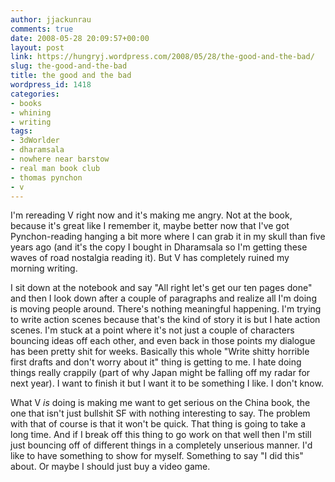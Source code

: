 ```yaml
---
author: jjackunrau
comments: true
date: 2008-05-28 20:09:57+00:00
layout: post
link: https://hungryj.wordpress.com/2008/05/28/the-good-and-the-bad/
slug: the-good-and-the-bad
title: the good and the bad
wordpress_id: 1418
categories:
- books
- whining
- writing
tags:
- 3dWorlder
- dharamsala
- nowhere near barstow
- real man book club
- thomas pynchon
- v
---
```


I'm rereading V right now and it's making me angry. Not at the book, because it's great like I remember it, maybe better now that I've got Pynchon-reading hanging a bit more where I can grab it in my skull than five years ago (and it's the copy I bought in Dharamsala so I'm getting these waves of road nostalgia reading it). But V has completely ruined my morning writing. 

I sit down at the notebook and say "All right let's get our ten pages done" and then I look down after a couple of paragraphs and realize all I'm doing is moving people around. There's nothing meaningful happening. I'm trying to write action scenes because that's the kind of story it is but I hate action scenes. I'm stuck at a point where it's not just a couple of characters bouncing ideas off each other, and even back in those points my dialogue has been pretty shit for weeks. Basically this whole "Write shitty horrible first drafts and don't worry about it" thing is getting to me. I hate doing things really crappily (part of why Japan might be falling off my radar for next year). I want to finish it but I want it to be something I like. I don't know.

What V _is_ doing is making me want to get serious on the China book, the one that isn't just bullshit SF with nothing interesting to say. The problem with that of course is that it won't be quick. That thing is going to take a long time. And if I break off this thing to go work on that well then I'm still just bouncing off of different things in a completely unserious manner. I'd like to have something to show for myself. Something to say "I did this" about. Or maybe I should just buy a video game.
